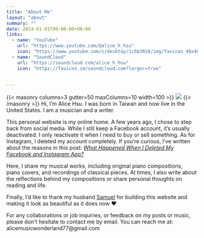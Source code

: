 ```yaml
---
title: "About Me"
layout: "about"
summary: ""
date: 2024-01-01T00:00:00+08:00
links:
  - name: "YouTube"
    url: "https://www.youtube.com/@alice_h_hsu"
    icon: "https://www.youtube.com/s/desktop/1c6b3028/img/favicon_48x48.png"
  - name: "SoundCloud"
    url: "https://soundcloud.com/alice_h_hsu"
    icon: "https://favicon.im/soundcloud.com?larger=true"
  

---
```

{{< masonry columns=3 gutter=50 maxColumns=10 width=100 >}}
![](/images/avatar.jpg)
{{< /masonry >}}
Hi, I’m Alice Hsu. I was born in Taiwan and now live in the United States. I am a musician and a writer.

This personal website is my online home. A few years ago, I chose to step back from social media. While I still keep a Facebook account, it’s usually deactivated. I only reactivate it when I need to buy or sell something. As for Instagram, I deleted my account completely. If you’re curious, I’ve written about the reasons in this post: *[What Happened When I Deleted My Facebook and Instagram App?](../posts/2025/09/what-happened-when-i-deleted-my-facebook-and-instagram-app/)*

Here, I share my musical works, including original piano compositions, piano covers, and recordings of classical pieces. At times, I also write about the reflections behind my compositions or share personal thoughts on reading and life.

Finally, I’d like to thank my husband  [Samuel](https://mhyeh.github.io/)  for building this website and making it look as beautiful as it does now ❤️

For any collaborations or job inquiries, or feedback on my posts or music, please don't hesitate to contact me by email. You can reach me at: alicemusicwonderland77\@gmail.com
